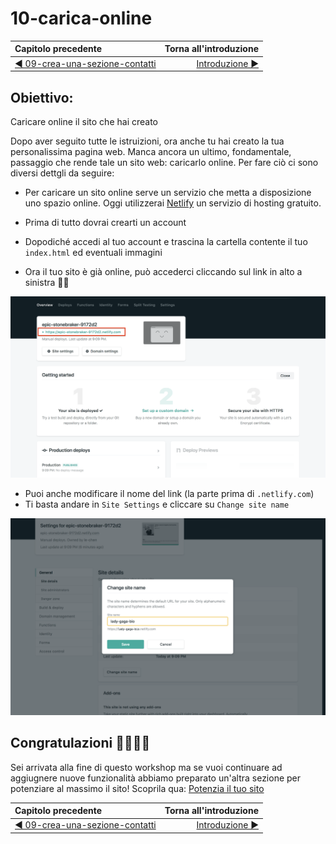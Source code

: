 # 10-carica-online

| Capitolo precedente                                                  | Torna all'introduzione                                                        |
| :------------------------------------------------------------------- | ----------------------------------------------------------------------------: |
| [◀︎ ︎︎09-crea-una-sezione-contatti](../09-crea-una-sezione-contatti) | [Introduzione ▶︎](https://github.com/girlscodeit/oltreconomia-2019/) |


## Obiettivo: 
Caricare online il sito che hai creato

Dopo aver seguito tutte le istruizioni, ora anche tu hai creato la tua personalissima pagina web. Manca ancora un ultimo, fondamentale, passaggio che rende tale un sito web: caricarlo online.
Per fare ciò ci sono diversi dettgli da seguire:

- Per caricare un sito online serve un servizio che metta a disposizione uno spazio online. Oggi utilizzerai [Netlify](https://www.netlify.com) un servizio di hosting gratuito.
  
- Prima di tutto dovrai crearti un account
- Dopodiché accedi al tuo account e trascina la cartella contente il tuo `index.html` ed eventuali immagini
- Ora il tuo sito è già online, può accederci cliccando sul link in alto a sinistra 🎉🎉


![10-image.png](../assets/Lessons/10-image.png)


- Puoi anche modificare il nome del link (la parte prima di `.netlify.com`)
- Ti basta andare in `Site Settings` e cliccare su `Change site name`


![10-image-1.png](../assets/Lessons/10-image-1.png)

## Congratulazioni 🎉🎉🎉🎉

Sei arrivata alla fine di questo workshop ma se vuoi continuare ad aggiugnere nuove funzionalità abbiamo preparato un'altra sezione per potenziare al massimo il sito! Scoprila qua: [Potenzia il tuo sito](potenzia-il-tuo-sito)


| Capitolo precedente                                                  | Torna all'introduzione                                    |
| :------------------------------------------------------------------- | --------------------------------------------------------: |
| [◀︎ ︎︎09-crea-una-sezione-contatti](../09-crea-una-sezione-contatti) | [Introduzione ▶︎](https://github.com/girlscodeit/oltreconomia-2019/) |
